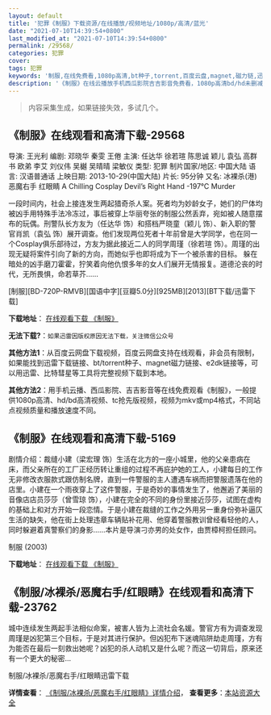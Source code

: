 ```yaml
---
layout: default
title: '犯罪《制服》下载资源/在线播放/视频地址/1080p/高清/蓝光'
date: "2021-07-10T14:39:54+0800"
last_modified_at: "2021-07-10T14:39:54+0800"
permalink: /29568/
categories: 犯罪
cover:
tags: 犯罪
keywords: '制服,在线免费看,1080p高清,bt种子,torrent,百度云盘,magnet,磁力链,迅雷下载资源'
description: '《制服》在线云播放手机西瓜影院吉吉影音免费看，1080p高清bd/hd未删减完整版和tc抢先枪版，mkv/mp4格式，附带bt/torrent种子、magnet/磁力链、百度云盘、网盘资源迅雷下载链接'
---
```


>内容采集生成，如果链接失效，多试几个。


## 《制服》在线观看和高清下载-29568

导演: 王光利 编剧: 邓晓华 秦雯 王倦 主演: 任达华 徐若瑄 陈思诚 颖儿 袁弘 高群书 欧弟 李艾 刘仪伟 吴樾 吴晴晴 梁敏仪 类型: 犯罪 制片国家/地区: 中国大陆 语言: 汉语普通话 上映日期: 2013-10-29(中国大陆) 片长: 95分钟 又名: 冰裸杀(港) 恶魔右手 红眼睛 A Chilling Cosplay Devil’s Right Hand -197°C Murder

一段时间内，社会上接连发生两起猎奇杀人案。死者均为妙龄女子，她们的尸体均被凶手用特殊手法冷冻过，事后被穿上华丽夸张的制服公然丢弃，宛如被人随意摆布的玩偶。刑警队长方友为（任达华 饰）和搭档严晓童（颖儿 饰）、新入职的警官肖凯（袁弘 饰）展开调查。他们发现两位死者十年前曾是大学同学，也在同一个Cosplay俱乐部待过，方友为据此接近二人的同学周瑾（徐若瑄 饰）。周瑾的出现无疑将案件引向了新的方向，而她似乎也即将成为下一个被杀害的目标。 躲在暗处的凶手磨刀霍霍，狞笑着向他仇恨多年的女人们展开无情报复。道德沦丧的时代，无所畏惧，命若草芥……


[制服][BD-720P-RMVB][国语中字][豆瓣5.0分][925MB][2013][BT下载/迅雷下载]

**下载地址**： [在线观看下载 《制服》](https://www.btdx8.com/torrent/a_chilling_cosplay_2013.html) 


**无法下载?**：`如果迅雷因版权原因无法下载，关注微信公众号 `

**其他方法1**：从百度云网盘下载视频，百度云网盘支持在线观看，非会员有限制，如果能找到迅雷下载链接、bt/torrent种子、magnet磁力链接、e2dk链接等，可以用迅雷、比特彗星等工具将完整视频下载到本地。

**其他方法2**：用手机云播、西瓜影院、吉吉影音等在线免费观看《制服》，一般提供1080p高清、hd/bd高清视频、tc抢先版视频，视频为mkv或mp4格式，不同站点视频质量和播放速度不同。


## 《制服》在线观看和高清下载-5169

剧情介绍：裁缝小建（梁宏理 饰）生活在北方的一座小城里，他的父亲患病在床，而父亲所在的工厂正经历转让重组的过程不再庇护她的工人，小建每日的工作无非修改衣服款式跟仿制名牌，直到一件警服的主人遭遇车祸而把警服遗落在他的店里。小建在一个雨夜穿上了这件警服，于是奇妙的事情发生了，他邂逅了美丽的音像店店员莎莎（曾雪琼 饰），小建在完全的不同的身份里接近莎莎，试图在虚构的基础上和对方开始一段恋情。于是小建在裁缝的工作之外用另一重身份弥补逼仄生活的缺失，他在街上处理违章车辆贴补花用、他穿着警服教训曾经看轻他的人，同时躲避着真警察们的身影……本片是导演刁亦男的处女作，由贾樟柯担任顾问。


制服 (2003)

**下载地址**： [在线观看下载 《制服》](https://www.btbtdy.me/btdy/dy16586.html) 


## 《制服/冰裸杀/恶魔右手/红眼睛》在线观看和高清下载-23762

城中连续发生两起手法相似命案，被害人皆为上流社会名媛。警官方有为调查发现周瑾是凶犯第三个目标，于是对其进行保护。但凶犯布下迷魂陷阱劫走周瑾，方有为能否在最后一刻救出她呢？凶犯的杀人动机又是什么呢？而这一切背后，原来还有一个更大的秘密...


制服/冰裸杀/恶魔右手/红眼睛迅雷下载

**详情查看**： [《制服/冰裸杀/恶魔右手/红眼睛》详情介绍](/movie/23762/)， **查看更多**：[本站资源大全](/movie/t/all/)


